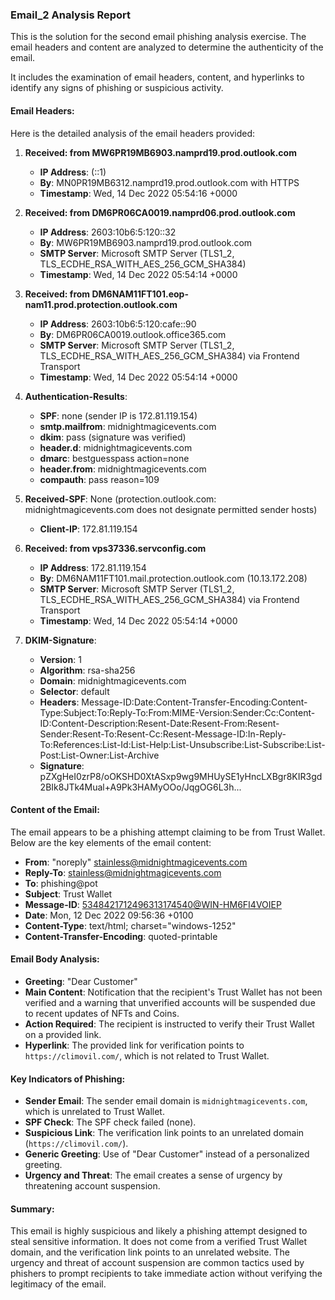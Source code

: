 ### Email_2 Analysis Report
This is the solution for the second email phishing analysis exercise. The email headers and content are analyzed to determine the authenticity of the email. 

It includes the examination of email headers, content, and hyperlinks to identify any signs of phishing or suspicious activity.

#### Email Headers:

Here is the detailed analysis of the email headers provided:

1. **Received: from MW6PR19MB6903.namprd19.prod.outlook.com**
   - **IP Address**: (::1)
   - **By**: MN0PR19MB6312.namprd19.prod.outlook.com with HTTPS
   - **Timestamp**: Wed, 14 Dec 2022 05:54:16 +0000

2. **Received: from DM6PR06CA0019.namprd06.prod.outlook.com**
   - **IP Address**: 2603:10b6:5:120::32
   - **By**: MW6PR19MB6903.namprd19.prod.outlook.com
   - **SMTP Server**: Microsoft SMTP Server (TLS1_2, TLS_ECDHE_RSA_WITH_AES_256_GCM_SHA384)
   - **Timestamp**: Wed, 14 Dec 2022 05:54:14 +0000

3. **Received: from DM6NAM11FT101.eop-nam11.prod.protection.outlook.com**
   - **IP Address**: 2603:10b6:5:120:cafe::90
   - **By**: DM6PR06CA0019.outlook.office365.com
   - **SMTP Server**: Microsoft SMTP Server (TLS1_2, TLS_ECDHE_RSA_WITH_AES_256_GCM_SHA384) via Frontend Transport
   - **Timestamp**: Wed, 14 Dec 2022 05:54:14 +0000

4. **Authentication-Results**:
   - **SPF**: none (sender IP is 172.81.119.154)
   - **smtp.mailfrom**: midnightmagicevents.com
   - **dkim**: pass (signature was verified)
   - **header.d**: midnightmagicevents.com
   - **dmarc**: bestguesspass action=none
   - **header.from**: midnightmagicevents.com
   - **compauth**: pass reason=109

5. **Received-SPF**: None (protection.outlook.com: midnightmagicevents.com does not designate permitted sender hosts)
   - **Client-IP**: 172.81.119.154

6. **Received: from vps37336.servconfig.com**
   - **IP Address**: 172.81.119.154
   - **By**: DM6NAM11FT101.mail.protection.outlook.com (10.13.172.208)
   - **SMTP Server**: Microsoft SMTP Server (TLS1_2, TLS_ECDHE_RSA_WITH_AES_256_GCM_SHA384) via Frontend Transport
   - **Timestamp**: Wed, 14 Dec 2022 05:54:14 +0000

7. **DKIM-Signature**:
   - **Version**: 1
   - **Algorithm**: rsa-sha256
   - **Domain**: midnightmagicevents.com
   - **Selector**: default
   - **Headers**: Message-ID:Date:Content-Transfer-Encoding:Content-Type:Subject:To:Reply-To:From:MIME-Version:Sender:Cc:Content-ID:Content-Description:Resent-Date:Resent-From:Resent-Sender:Resent-To:Resent-Cc:Resent-Message-ID:In-Reply-To:References:List-Id:List-Help:List-Unsubscribe:List-Subscribe:List-Post:List-Owner:List-Archive
   - **Signature**: pZXgHeI0zrP8/oOKSHD0XtASxp9wg9MHUySE1yHncLXBgr8KIR3gd2BIk8JTk4Mual+A9Pk3HAMyOOo/JqgOG6L3h...

#### Content of the Email:

The email appears to be a phishing attempt claiming to be from Trust Wallet. Below are the key elements of the email content:

- **From**: "noreply" <stainless@midnightmagicevents.com>
- **Reply-To**: stainless@midnightmagicevents.com
- **To**: phishing@pot
- **Subject**: Trust Wallet
- **Message-ID**: <5348421712496313174540@WIN-HM6FI4VOIEP>
- **Date**: Mon, 12 Dec 2022 09:56:36 +0100
- **Content-Type**: text/html; charset="windows-1252"
- **Content-Transfer-Encoding**: quoted-printable

#### Email Body Analysis:
- **Greeting**: "Dear Customer"
- **Main Content**: Notification that the recipient's Trust Wallet has not been verified and a warning that unverified accounts will be suspended due to recent updates of NFTs and Coins.
- **Action Required**: The recipient is instructed to verify their Trust Wallet on a provided link.
- **Hyperlink**: The provided link for verification points to `https://climovil.com/`, which is not related to Trust Wallet.

#### Key Indicators of Phishing:
- **Sender Email**: The sender email domain is `midnightmagicevents.com`, which is unrelated to Trust Wallet.
- **SPF Check**: The SPF check failed (none).
- **Suspicious Link**: The verification link points to an unrelated domain (`https://climovil.com/`).
- **Generic Greeting**: Use of "Dear Customer" instead of a personalized greeting.
- **Urgency and Threat**: The email creates a sense of urgency by threatening account suspension.

#### Summary:
This email is highly suspicious and likely a phishing attempt designed to steal sensitive information. It does not come from a verified Trust Wallet domain, and the verification link points to an unrelated website. The urgency and threat of account suspension are common tactics used by phishers to prompt recipients to take immediate action without verifying the legitimacy of the email.

